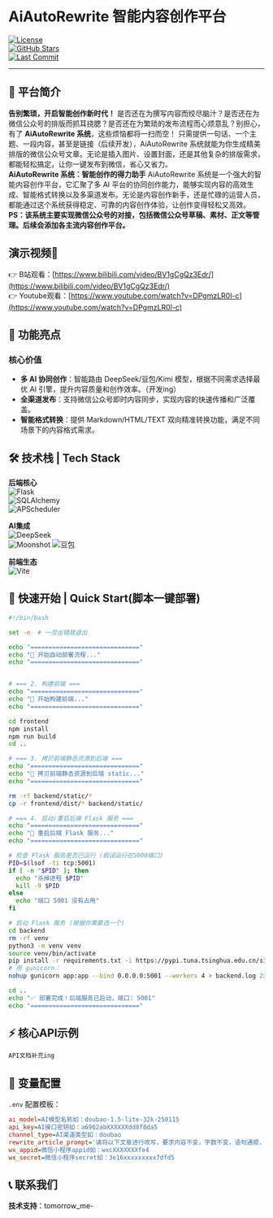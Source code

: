 # AiAutoRewrite 智能内容创作平台
  [![License](https://img.shields.io/badge/license-MIT-green.svg)](LICENSE)  
  [![GitHub Stars](https://img.shields.io/github/stars/lxy/ai-auto-rewrite?style=social)](https://github.com/lxy/ai-auto-rewrite/stargazers)  
  [![Last Commit](https://img.shields.io/github/last-commit/lxy/ai-auto-rewrite)](https://github.com/lxy/ai-auto-rewrite/commits)

---

## 🌟 平台简介  
**告别繁琐，开启智能创作新时代！**
是否还在为撰写内容而绞尽脑汁？是否还在为微信公众号的排版而抓耳挠腮？是否还在为繁琐的发布流程而心烦意乱？别担心，有了 **AiAutoRewrite 系统**，这些烦恼都将一扫而空！
只需提供一句话、一个主题、一段内容，甚至是链接（后续开发），AiAutoRewrite 系统就能为你生成精美排版的微信公众号文章。无论是插入图片、设置封面，还是其他复杂的排版需求，都能轻松搞定，让你一键发布到微信，省心又省力。   
**AiAutoRewrite 系统：智能创作的得力助手**
AiAutoRewrite 系统是一个强大的智能内容创作平台，它汇聚了多 AI 平台的协同创作能力，能够实现内容的高效生成、智能格式转换以及多渠道发布。无论是内容创作新手，还是忙碌的运营人员，都能通过这个系统获得稳定、可靠的内容创作体验，让创作变得轻松又高效。      
**PS：该系统主要实现微信公众号的对接，包括微信公众号草稿、素材、正文等管理。后续会添加各主流内容创作平台。**



## 演示视频🥸
👉 B站观看：[https://www.bilibili.com/video/BV1gCgQz3Edr/](https://www.bilibili.com/video/BV1gCgQz3Edr/)   
👉 Youtube观看：[https://www.youtube.com/watch?v=DPgmzLR0l-c](https://www.youtube.com/watch?v=DPgmzLR0l-c)


## 🚀 功能亮点
### 核心价值
- **多 AI 协同创作**：智能路由 DeepSeek/豆包/Kimi 模型，根据不同需求选择最优 AI 引擎，提升内容质量和创作效率。（开发ing）
- **全渠道发布**：支持微信公众号即时内容同步，实现内容的快速传播和广泛覆盖。
- **智能格式转换**：提供 Markdown/HTML/TEXT 双向精准转换功能，满足不同场景下的内容格式需求。


## 🛠️ 技术栈 | Tech Stack
**后端核心**  
![Flask](https://img.shields.io/badge/Flask-2.3.2-44CC11?logo=flask)  
![SQLAlchemy](https://img.shields.io/badge/SQLAlchemy-2.0-29BEB0?logo=sqlalchemy)  
![APScheduler](https://img.shields.io/badge/APScheduler-3.10-01A9F7)

**AI集成**  
![DeepSeek](https://img.shields.io/badge/DeepSeek-API-7D3C98)  
![Moonshot](https://img.shields.io/badge/Moonshot-Kimi-FF6F61)
![豆包](https://img.shields.io/badge/豆包-API-FFD700)

**前端生态**  
![Vite](https://img.shields.io/badge/Vite-4.4-646CFF?logo=vite)

## 🚀 快速开始 | Quick Start(脚本一键部署)
```bash
#!/bin/bash

set -e  # 一旦出错就退出

echo "=============================="
echo "🚀 开始自动部署流程..."
echo "=============================="


# === 2. 构建前端 ===
echo "=============================="
echo "🔨 开始构建前端..."
echo "=============================="

cd frontend
npm install
npm run build
cd ..

# === 3. 拷贝前端静态资源到后端 ===
echo "=============================="
echo "📂 拷贝前端静态资源到后端 static..."
echo "=============================="

rm -rf backend/static/*
cp -r frontend/dist/* backend/static/

# === 4. 启动/重启后端 Flask 服务 ===
echo "=============================="
echo "🔄 重启后端 Flask 服务..."
echo "=============================="

# 检查 Flask 服务是否已运行 (假设运行在5000端口)
PID=$(lsof -ti tcp:5001)
if [ -n "$PID" ]; then
  echo "杀掉进程 $PID"
  kill -9 $PID
else
  echo "端口 5001 没有占用"
fi

# 启动 Flask 服务 (根据你需要选一个)
cd backend
rm -rf venv
python3 -m venv venv
source venv/bin/activate
pip install -r requirements.txt -i https://pypi.tuna.tsinghua.edu.cn/simple
# 用 gunicorn：
nohup gunicorn app:app --bind 0.0.0.0:5001 --workers 4 > backend.log 2>&1 &

cd ..
echo "✅ 部署完成！后端服务已启动，端口: 5001"
echo "=============================="
```

## ⚡ 核心API示例
```python
API文档补充ing
```

## 🔧 变量配置
`.env` 配置模板：
```ini
ai_model=AI模型名称如：doubao-1.5-lite-32k-250115
api_key=AI接口密钥如：a6962abXXXXXXdd8f8da5
channel_type=AI渠道类型如：doubao
rewrite_article_prompt='请将以下文章进行改写，要求内容不变，字数不变，语句通顺，符合中文语法规范。'
wx_appid=微信小程序appid如：wxcXXXXXXXfe4
wx_secret=微信小程序secret如：3e16xxxxxxxxx7dfd5
```


## 📞 联系我们
**技术支持**：tomorrow_me-       